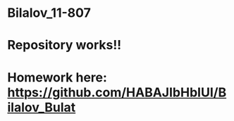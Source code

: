 # Bilalov_11-807
# Repository works!!
# Homework here: https://github.com/HABAJIbHbIUI/Bilalov_Bulat
